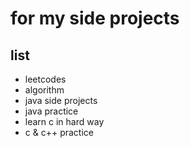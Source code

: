 # for my side projects
## list
- leetcodes
- algorithm
- java side projects
- java practice
- learn c in hard way
- c & c++ practice

